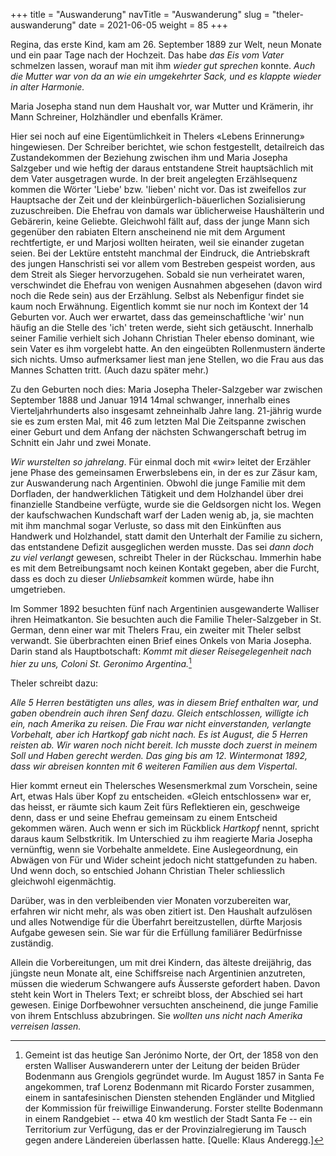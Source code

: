 +++
title = "Auswanderung"
navTitle = "Auswanderung"
slug = "theler-auswanderung"
date = 2021-06-05
weight = 85
+++

Regina, das erste Kind, kam am 26. September 1889 zur Welt, neun Monate und ein paar Tage nach der Hochzeit. Das habe *das Eis vom Vater* schmelzen lassen, worauf man mit ihm *wieder gut sprechen* konnte. *Auch die Mutter war von da an wie ein umgekehrter Sack, und es klappte wieder in alter Harmonie.*

Maria Josepha stand nun dem Haushalt vor, war Mutter und Krämerin, ihr Mann Schreiner, Holzhändler und ebenfalls Krämer.

Hier sei noch auf eine Eigentümlichkeit in Thelers «Lebens Erinnerung» hingewiesen. Der Schreiber berichtet, wie schon festgestellt, detailreich das Zustandekommen der Beziehung zwischen ihm und Maria Josepha Salzgeber und wie heftig der daraus entstandene Streit hauptsächlich mit dem Vater ausgetragen wurde. In der breit angelegten Erzählsequenz kommen die Wörter 'Liebe' bzw. 'lieben' nicht vor. Das ist zweifellos zur Hauptsache der Zeit und der kleinbürgerlich-bäuerlichen Sozialisierung zuzuschreiben. Die Ehefrau von damals war üblicherweise Haushälterin und Gebärerin, keine Geliebte. Gleichwohl fällt auf, dass der junge Mann sich gegenüber den rabiaten Eltern anscheinend nie mit dem Argument rechtfertigte, er und Marjosi wollten heiraten, weil sie einander zugetan seien. Bei der Lektüre entsteht manchmal der Eindruck, die Antriebskraft des jungen Hanschristi sei vor allem vom Bestreben gespeist worden, aus dem Streit als Sieger hervorzugehen. Sobald sie nun verheiratet waren, verschwindet die Ehefrau von wenigen Ausnahmen abgesehen (davon wird noch die Rede sein) aus der Erzählung. Selbst als Nebenfigur findet sie kaum noch Erwähnung. Eigentlich kommt sie nur noch im Kontext der 14 Geburten vor. Auch wer erwartet, dass das gemeinschaftliche 'wir' nun häufig an die Stelle des 'ich' treten werde, sieht sich getäuscht. Innerhalb seiner Familie verhielt sich Johann Christian Theler ebenso dominant, wie sein Vater es ihm vorgelebt hatte. An den eingeübten Rollenmustern änderte sich nichts. Umso aufmerksamer liest man jene Stellen, wo die Frau aus das Mannes Schatten tritt. (Auch dazu später mehr.)

Zu den Geburten noch dies: Maria Josepha Theler-Salzgeber war zwischen September 1888 und Januar 1914 14mal schwanger, innerhalb eines Vierteljahrhunderts also insgesamt zehneinhalb Jahre lang. 21-jährig wurde sie es zum ersten Mal, mit 46 zum letzten Mal Die Zeitspanne zwischen einer Geburt und dem Anfang der nächsten Schwangerschaft betrug im Schnitt ein Jahr und zwei Monate.

*Wir wurstelten so jahrelang*. Für einmal doch mit «wir» leitet der Erzähler jene Phase des gemeinsamen Erwerbslebens ein, in der es zur Zäsur kam, zur Auswanderung nach Argentinien. Obwohl die junge Familie mit dem Dorfladen, der handwerklichen Tätigkeit und dem Holzhandel über drei finanzielle Standbeine verfügte, wurde sie die Geldsorgen nicht los. Wegen der kaufschwachen Kundschaft warf der Laden wenig ab, ja, sie machten mit ihm manchmal sogar Verluste, so dass mit den Einkünften aus Handwerk und Holzhandel, statt damit den Unterhalt der Familie zu sichern, das entstandene Defizit ausgeglichen werden musste. Das sei *dann doch zu viel verlangt* gewesen, schreibt Theler in der Rückschau. Immerhin habe es mit dem Betreibungsamt noch keinen Kontakt gegeben, aber die Furcht, dass es doch zu dieser *Unliebsamkeit* kommen würde, habe ihn umgetrieben.

Im Sommer 1892 besuchten fünf nach Argentinien ausgewanderte Walliser ihren Heimatkanton. Sie besuchten auch die Familie Theler-Salzgeber in St. German, denn einer war mit Thelers Frau, ein zweiter mit Theler selbst verwandt. Sie überbrachten einen Brief eines Onkels von Maria Josepha. Darin stand als Hauptbotschaft: *Kommt mit dieser Reisegelegenheit nach hier zu uns, Coloni St. Geronimo Argentina.*[^1]

Theler schreibt dazu:

*Alle 5 Herren bestätigten uns alles, was in diesem Brief enthalten war, und gaben obendrein auch ihren Senf dazu. Gleich entschlossen, willigte ich ein, nach Amerika zu reisen. Die Frau war nicht einverstanden, verlangte Vorbehalt, aber ich Hartkopf gab nicht nach. Es ist August, die 5 Herren reisten ab. Wir waren noch nicht bereit. Ich musste doch zuerst in meinem Soll und Haben gerecht werden. Das ging bis am 12. Wintermonat 1892, dass wir abreisen konnten mit 6 weiteren Familien aus dem Vispertal*.

Hier kommt erneut ein Thelersches Wesensmerkmal zum Vorschein, seine Art, etwas Hals über Kopf zu entscheiden. «Gleich entschlossen» war er, das heisst, er räumte sich kaum Zeit fürs Reflektieren ein, geschweige denn, dass er und seine Ehefrau gemeinsam zu einem Entscheid gekommen wären. Auch wenn er sich im Rückblick *Hartkopf* nennt, spricht daraus kaum Selbstkritik. Im Unterschied zu ihm reagierte Maria Josepha vernünftig, wenn sie Vorbehalte anmeldete. Eine Auslegeordnung, ein Abwägen von Für und Wider scheint jedoch nicht stattgefunden zu haben. Und wenn doch, so entschied Johann Christian Theler schliesslich gleichwohl eigenmächtig.

Darüber, was in den verbleibenden vier Monaten vorzubereiten war, erfahren wir nicht mehr, als was oben zitiert ist. Den Haushalt aufzulösen und alles Notwendige für die Überfahrt bereitzustellen, dürfte Marjosis Aufgabe gewesen sein. Sie war für die Erfüllung familiärer Bedürfnisse zuständig.

Allein die Vorbereitungen, um mit drei Kindern, das älteste dreijährig, das jüngste neun Monate alt, eine Schiffsreise nach Argentinien anzutreten, müssen die wiederum Schwangere aufs Äusserste gefordert haben. Davon steht kein Wort in Thelers Text; er schreibt bloss, der Abschied sei hart gewesen. Einige Dorfbewohner versuchten anscheinend, die junge Familie von ihrem Entschluss abzubringen. Sie *wollten uns nicht nach Amerika verreisen lassen.*

[^1]: Gemeint ist das heutige San Jerónimo Norte, der Ort, der 1858 von den ersten Walliser Auswanderern unter der Leitung der beiden Brüder Bodenmann aus Grengiols gegründet wurde. Im August 1857 in Santa Fe angekommen, traf Lorenz Bodenmann mit Ricardo Forster zusammen, einem in santafesinischen Diensten stehenden Engländer und Mitglied der Kommission für freiwillige Einwanderung. Forster stellte Bodenmann in einem Randgebiet -- etwa 40 km westlich der Stadt Santa Fe -- ein Territorium zur Verfügung, das er der Provinzialregie­rung im Tausch gegen andere Ländereien überlassen hatte. \[Quelle: Klaus Anderegg.\]
